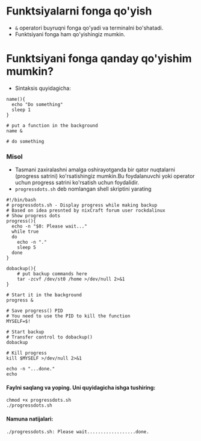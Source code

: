 
# Funktsiyalarni fonga qo'yish


- ```&``` operatori buyruqni fonga qo'yadi va terminalni bo'shatadi.
- Funktsiyani fonga ham qo'yishingiz mumkin.


# Funktsiyani fonga qanday qo'yishim mumkin?

- Sintaksis quyidagicha:

```
name(){
  echo "Do something"
  sleep 1
}

# put a function in the background
name &

# do something
```

### Misol

- Tasmani zaxiralashni amalga oshirayotganda bir qator nuqtalarni (progress satrini) ko'rsatishingiz mumkin.Bu foydalanuvchi yoki operator uchun progress satrini ko'rsatish uchun foydalidir.
- ```progressdots.sh``` deb nomlangan shell skriptini yarating

```
#!/bin/bash
# progressdots.sh - Display progress while making backup
# Based on idea presnted by nixCraft forum user rockdalinux
# Show progress dots
progress(){
  echo -n "$0: Please wait..."
  while true
  do
    echo -n "."
    sleep 5
  done
}

dobackup(){
    # put backup commands here
    tar -zcvf /dev/st0 /home >/dev/null 2>&1
}

# Start it in the background
progress &

# Save progress() PID
# You need to use the PID to kill the function
MYSELF=$!

# Start backup
# Transfer control to dobackup()
dobackup

# Kill progress
kill $MYSELF >/dev/null 2>&1

echo -n "...done."
echo
```

#### Faylni saqlang va yoping. Uni quyidagicha ishga tushiring:


```
chmod +x progressdots.sh
./progressdots.sh
```

#### Namuna natijalari:


```
./progressdots.sh: Please wait..................done.
```